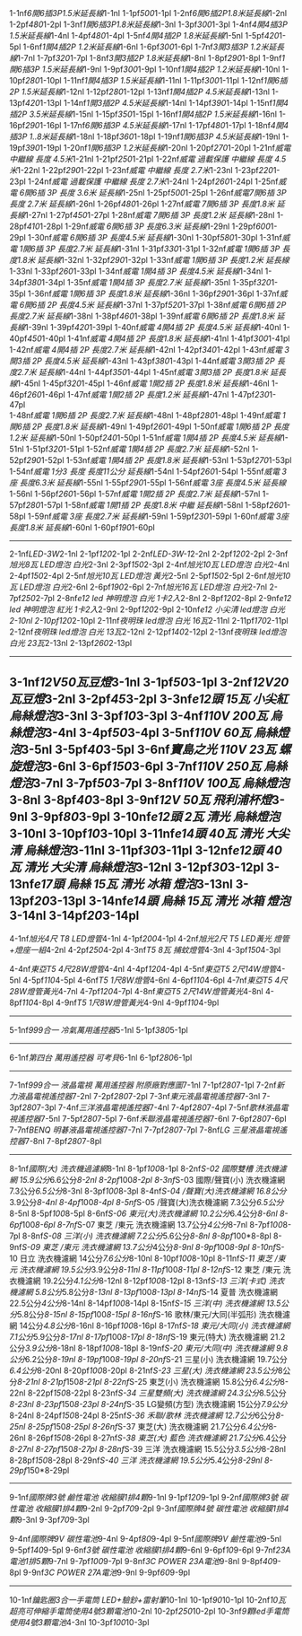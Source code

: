 1-1nf*6開6插3P1.5米延長線*1-1nl  1-1pf*500*1-1pl
1-2nf*6開6插2P1.8米延長線*1-2nl   1-2pf*480*1-2pl
1-3nf*1開6插3P1.8米延長線*1-3nl  1-3pf*300*1-3pl
1-4nf*4開4插3P 1.5米延長線*1-4nl   1-4pf*480*1-4pl
1-5nf*4開4插2P 1.8米延長線*1-5nl   1-5pf*420*1-5pl
1-6nf*1開4插2P 1.2米延長線*1-6nl   1-6pf*300*1-6pl
1-7nf*3開3插3P 1.2米延長線*1-7nl    1-7pf*320*1-7pl
1-8nf*3開3插2P 1.8米延長線*1-8nl    1-8pf*290*1-8pl
1-9nf*1開6插3P 1.5米延長線*1-9nl    1-9pf*300*1-9pl
1-10nf*1開4插2P 1.2米延長線*1-10nl    1-10pf*280*1-10pl
1-11nf*1開4插3P 1.5米延長線*1-11nl    1-11pf*300*1-11pl
1-12nf*1開6插2P 1.5米延長線*1-12nl    1-12pf*280*1-12pl
1-13nf*1開4插2P 4.5米延長線*1-13nl    1-13pf*420*1-13pl
1-14nf*1開3插2P 4.5米延長線*1-14nl    1-14pf*390*1-14pl
1-15nf*1開4插2P 3.5米延長線*1-15nl    1-15pf*350*1-15pl
1-16nf*1開4插2P 1.5米延長線*1-16nl    1-16pf*290*1-16pl
1-17nf*6開6插3P 4.5米延長線*1-17nl    1-17pf*480*1-17pl
1-18nf*4開4插3P 1..8米延長線*1-18nl    1-18pf*360*1-18pl
1-19nf*1開6插3P 4.5米延長線*1-19nl    1-19pf*390*1-19pl
1-20nf*1開6插3P 1.2米延長線*1-20nl    1-20pf*270*1-20pl
1-21nf*威電 中繼線 長度 4.5米*1-21nl    1-21pf*250*1-21pl
1-22nf*威電 過載保護 中繼線 長度 4.5米*1-22nl    1-22pf*290*1-22pl
1-23nf*威電 中繼線 長度 2.7米*1-23nl    1-23pf*220*1-23pl
1-24nf*威電 過載保護 中繼線 長度 2.7米*1-24nl    1-24pf*260*1-24pl
1-25nf*威電 6開6插 3P 長度 3.6米 延長線*1-25nl    1-25pf*500*1-25pl
1-26nf*威電7開6插 3P 長度 2.7米 延長線*1-26nl    1-26pf*480*1-26pl
1-27nf*威電 7開6插 3P 長度1.8米 延長線*1-27nl    1-27pf*450*1-27pl
1-28nf*威電 7開6插 3P 長度1.2米 延長線*1-28nl    1-28pf*410*1-28pl
1-29nf*威電 6開6插 3P 長度6.3米 延長線*1-29nl    1-29pf*600*1-29pl
1-30nf*威電 6開6插 3P 長度4.5米 延長線*1-30nl    1-30pf*580*1-30pl
1-31nf*威電 1開6插 3P 長度2.7米 延長線*1-31nl    1-31pf*330*1-31pl
1-32nf*威電 1開6插 3P 長度1.8米 延長線*1-32nl    1-32pf*290*1-32pl
1-33nf*威電 1開6插 3P 長度1.2米 延長線*1-33nl    1-33pf*260*1-33pl
1-34nf*威電 1開4插 3P 長度4.5米 延長線*1-34nl    1-34pf*380*1-34pl
1-35nf*威電 1開4插 3P 長度2.7米 延長線*1-35nl    1-35pf*320*1-35pl
1-36nf*威電 1開6插 3P 長度1.8米 延長線*1-36nl    1-36pf*290*1-36pl
1-37nf*威電 6開6插 2P 長度4.5米 延長線*1-37nl    1-37pf*520*1-37pl
1-38nf*威電 6開6插 2P 長度2.7米 延長線*1-38nl    1-38pf*460*1-38pl
1-39nf*威電 6開6插 2P 長度1.8米 延長線*1-39nl    1-39pf*420*1-39pl
1-40nf*威電 4開4插 2P 長度4.5米 延長線*1-40nl    1-40pf*450*1-40pl
1-41nf*威電 4開4插 2P 長度1.8米 延長線*1-41nl    1-41pf*300*1-41pl
1-42nf*威電 4開4插 2P 長度2.7米 延長線*1-42nl    1-42pf*340*1-42pl
1-43nf*威電 3開3插 2P 長度4.5米 延長線*1-43nl    1-43pf*380*1-43pl
1-44nf*威電 3開3插 2P 長度2.7米 延長線*1-44nl    1-44pf*350*1-44pl
1-45nf*威電 3開3插 2P 長度1.8米 延長線*1-45nl    1-45pf*320*1-45pl
1-46nf*威電 1開2插 2P 長度1.8米 延長線*1-46nl    1-46pf*260*1-46pl
1-47nf*威電 1開2插 2P 長度1.2米 延長線*1-47nl    1-47pf*230*1-47pl\
1-48nf*威電 1開6插 2P 長度2.7米 延長線*1-48nl    1-48pf*280*1-48pl
1-49nf*威電 1開6插 2P 長度1.8米 延長線*1-49nl    1-49pf*260*1-49pl
1-50nf*威電 1開6插 2P 長度1.2米 延長線*1-50nl    1-50pf*240*1-50pl
1-51nf*威電 1開4插 2P 長度4.5米 延長線*1-51nl    1-51pf*320*1-51pl
1-52nf*威電 1開4插 2P 長度2.7米 延長線*1-52nl    1-52pf*290*1-52pl
1-53nf*威電 1開4插 2P 長度1.8米 延長線*1-53nl    1-53pf*270*1-53pl
1-54nf*威電 1分3  長度 長度11公分 延長線*1-54nl    1-54pf*260*1-54pl
1-55nf*威電 3座   長度6.3米  延長線*1-55nl    1-55pf*290*1-55pl
1-56nf*威電 3座   長度4.5米  延長線*1-56nl    1-56pf*260*1-56pl
1-57nf*威電 1開2插 2P 長度2.7米 延長線*1-57nl    1-57pf*280*1-57pl
1-58nf*威電 1開1插 2P 長度1.8米 中繼 延長線*1-58nl    1-58pf*260*1-58pl
1-59nf*威電 3座   長度2.7米  延長線*1-59nl    1-59pf*230*1-59pl
1-60nf*威電 3座   長度1.8米  延長線*1-60nl    1-60pf*190*1-60pl

-----------------------------------------




2-1nf*LED-3W*2-1nl     2-1pf*120*2-1pl
2-2nf*LED-3W-1*2-2nl   2-2pf*120*2-2pl
2-3nf*旭光8瓦 LED燈泡 白光*2-3nl    2-3pf*150*2-3pl
2-4nf*旭光10瓦 LED燈泡 白光*2-4nl    2-4pf*150*2-4pl
2-5nf*旭光10瓦 LED燈泡 黃光*2-5nl    2-5pf*150*2-5pl
2-6nf*旭光10瓦 LED燈泡 白光*2-6nl    2-6pf*190*2-6pl
2-7nf*旭光16瓦 LED燈泡 白光*2-7nl    2-7pf*250*2-7pl
2-8nf*e12 led 神明燈泡 白光 1卡2入*2-8nl    2-8pf*120*2-8pl
2-9nf*e12 led 神明燈泡 紅光 1卡2入*2-9nl    2-9pf*120*2-9pl
2-10nf*e12 小尖清  led燈泡 白光 *2-10nl    2-10pf*120*2-10pl
2-11nf*夜明珠 led燈泡 白光 16瓦*2-11nl    2-11pf*170*2-11pl
2-12nf*夜明珠 led燈泡 白光 13瓦*2-12nl    2-12pf*140*2-12pl
2-13nf*夜明珠 led燈泡 白光 23瓦*2-13nl    2-13pf*260*2-13pl

-------------------------------------------------

3-1nf*12V50瓦豆燈*3-1nl  3-1pf*50*3-1pl
3-2nf*12V20瓦豆燈*3-2nl   3-2pf*45*3-2pl
3-3nf*e12頭  15瓦 小尖紅 烏絲燈泡*3-3nl    3-3pf*10*3-3pl
3-4nf*110V  200瓦   烏絲燈泡*3-4nl    3-4pf*50*3-4pl
3-5nf*110V  60瓦   烏絲燈泡*3-5nl    3-5pf*40*3-5pl
3-6nf*寶島之光 110V  23瓦 螺旋燈泡*3-6nl    3-6pf*150*3-6pl
3-7nf*110V  250瓦   烏絲燈泡*3-7nl    3-7pf*50*3-7pl
3-8nf*110V  100瓦   烏絲燈泡*3-8nl    3-8pf*40*3-8pl
3-9nf*12V 50瓦 飛利浦杯燈*3-9nl    3-9pf*80*3-9pl
3-10nf*e12頭  2瓦 清光 烏絲燈泡*3-10nl    3-10pf*10*3-10pl
3-11nf*e14頭  40瓦 清光 大尖清 烏絲燈泡*3-11nl    3-11pf*30*3-11pl
3-12nf*e12頭  40瓦 清光 大尖清 烏絲燈泡*3-12nl    3-12pf*30*3-12pl
3-13nf*e17頭  烏絲  15瓦 清光  冰箱 燈泡*3-13nl    3-13pf*20*3-13pl
3-14nf*e14頭  烏絲  15瓦 清光  冰箱 燈泡*3-14nl    3-14pf*20*3-14pl
-----------------------------------------------------
4-1nf*旭光4尺 T8 LED燈管*4-1nl   4-1pf*200*4-1pl
4-2nf*旭光2尺 T5 LED黃光 燈管+燈座一組*4-2nl   4-2pf*250*4-2pl
4-3nf*T5 8瓦 捕蚊燈管*4-3nl   4-3pf*150*4-3pl

4-4nf*東亞T5 4尺28W燈管*4-4nl      4-4pf*120*4-4pl
4-5nf*東亞T5 2尺14W燈管*4-5nl      4-5pf*110*4-5pl
4-6nf*T5 1尺8W燈管*4-6nl           4-6pf*110*4-6pl
4-7nf*東亞T5 4尺28W燈管黃光*4-7nl  4-7pf*120*4-7pl
4-8nf*東亞T5 2尺14W燈管黃光*4-8nl  4-8pf*110*4-8pl
4-9nf*T5 1尺8W燈管黃光*4-9nl       4-9pf*110*4-9pl

-----------------------------------------------------------------------
5-1nf*999合一 冷氣萬用遙控器*5-1nl   5-1pf*380*5-1pl






-----------------------------------------------------------------------------
6-1nf*第四台 萬用遙控器 可考貝*6-1nl   6-1pf*280*6-1pl




------------------------------------------------------------------------------------
7-1nf*999合一 液晶電視 萬用遙控器 附原廠對應圖*7-1nl   7-1pf*280*7-1pl
7-2nf*新力液晶電視遙控器*7-2nl    7-2pf*280*7-2pl
7-3nf*東元液晶電視遙控器*7-3nl    7-3pf*280*7-3pl
7-4nf*三洋液晶電視遙控器*7-4nl    7-4pf*280*7-4pl
7-5nf*歌林液晶電視遙控器*7-5nl    7-5pf*280*7-5pl
7-6nf*禾聯液晶電視遙控器*7-6nl    7-6pf*280*7-6pl
7-7nf*BENQ 明碁液晶電視遙控器*7-7nl    7-7pf*280*7-7pl
7-8nf*LG 三星液晶電視遙控器*7-8nl    7-8pf*280*7-8pl


--------------------------------------------
8-1nf*國際(大) 洗衣機過濾網*8-1nl   8-1pf*100*8-1pl
8-2nf*S-02 國際雙槽 洗衣機濾網  15.9公分*6.6公分*8-2nl    8-2pf*100*8-2pl
8-3nf*S-03 國際/聲寶(小)  洗衣機濾網  7.3公分*6.5公分*8-3nl    8-3pf*100*8-3pl
8-4nf*S-04 /聲寶(大)洗衣機濾網  16.8公分*3.9公分*8-4nl    8-4pf*100*8-4pl
8-5nf*S-05 /聲寶(大)洗衣機濾網  7.3公分*6.5公分*8-5nl    8-5pf*100*8-5pl
8-6nf*S-06 東元(大)洗衣機濾網  10.2公分*6.4公分*8-6nl    8-6pf*100*8-6pl
8-7nf*S-07 東芝 /東元 洗衣機濾網  13.7公分*4公分*8-7nl    8-7pf*100*8-7pl
8-8nf*S-08 三洋(小) 洗衣機濾網  7.2公分*5.6公分*8-8nl    8-8pf*100\*8-8pl
8-9nf*S-09 東芝 /東元 洗衣機濾網  13.7公分*4公分*8-9nl    8-9pf*100*8-9pl
8-10nf*S-10 日立 洗衣機濾網  14公分*7.6公分*8-10nl    8-10pf*100*8-10pl
8-11nf*S-11 東芝 /東元 洗衣機濾網  19.5公分*3.9公分*8-11nl    8-11pf*100*8-11pl
8-12nf*S-12 東芝 /東元 洗衣機濾網  19.2公分*4.1公分*8-12nl    8-12pf*100*8-12pl
8-13nf*S-13 三洋(卡式) 洗衣機濾網  5.8公分*5.8公分*8-13nl    8-13pf*100*8-13pl
8-14nf*S-14 夏普 洗衣機濾網  22.5公分*4公分*8-14nl    8-14pf*100*8-14pl
8-15nf*S-15 三洋(中) 洗衣機濾網 13.5公分*5.8公分*8-15nl    8-15pf*100*8-15pl
8-16nf*S-16 歌林/東元/大同(半弧形) 洗衣機濾網  14公分*4.8公分*8-16nl    8-16pf*100*8-16pl
8-17nf*S-18  東元/大同(小) 洗衣機濾網  7.1公分*5.9公分*8-17nl    8-17pf*100*8-17pl
8-18nf*S-19 東元(特大) 洗衣機濾網  21.2公分*3.9公分*8-18nl    8-18pf*100*8-18pl
8-19nf*S-20  東元/大同(中) 洗衣機濾網  9.8公分*6.2公分*8-19nl    8-19pf*100*8-19pl
8-20nf*S-21  三星(小) 洗衣機濾網  19.7公分*6.4公分*8-20nl    8-20pf*100*8-20pl
8-21nf*S-23  三星(大) 洗衣機濾網  23.5公分*8公分*8-21nl    8-21pf*150*8-21pl
8-22nf*S-25  東芝(小) 洗衣機濾網 15.8公分*6.4公分*8-22nl    8-22pf*150*8-22pl
8-23nf*S-34  三星雙頻(大) 洗衣機濾網  24.3公分*8.5公分*8-23nl    8-23pf*150*8-23pl
8-24nf*S-35  LG變頻(方型) 洗衣機濾網  15公分*7.9公分*8-24nl    8-24pf*150*8-24pl
8-25nf*S-36  禾聯/歌林 洗衣機濾網  12.7公分*6公分*8-25nl    8-25pf*150*8-25pl
8-26nf*S-37  東芝(大) 洗衣機濾網  21.7公分*6.4公分*8-26nl    8-26pf*150*8-26pl
8-27nf*S-38  東芝(大)  藍色 洗衣機濾網  21.7公分*6.4公分*8-27nl    8-27pf*150*8-27pl
8-28nf*S-39  三洋 洗衣機濾網  15.5公分*3.5公分*8-28nl    8-28pf*150*8-28pl
8-29nf*S-40 三洋 洗衣機濾網  19.5公分*5.4公分*8-29nl    8-29pf*150*8-29pl

--------------------------------------------------
9-1nf*國際牌3號 鹼性電池 收縮膜1排4顆*9-1nl   9-1pf*120*9-1pl
9-2nf*國際牌3號 碳性電池 收縮膜1排4顆*9-2nl   9-2pf*70*9-2pl
9-3nf*國際牌4號 碳性電池 收縮膜1排4顆*9-3nl   9-3pf*70*9-3pl

9-4nf*國際牌9V 碳性電池*9-4nl                 9-4pf*80*9-4pl
9-5nf*國際牌9V 鹼性電池*9-5nl                 9-5pf*140*9-5pl
9-6nf*3號 碳性電池 收縮膜1排4顆*9-6nl         9-6pf*10*9-6pl
9-7nf*23A 電池1排5顆*9-7nl                    9-7pf*100*9-7pl
9-8nf*3C POWER 23A電池*9-8nl                  9-8pf*40*9-8pl
9-9nf*3C POWER 27A電池*9-9nl                  9-9pf*60*9-9pl

--------------------------------------------------------------
10-1nf*鑰匙圈3合一手電筒 LED+驗鈔+雷射筆*10-1nl     10-1pf*90*10-1pl
10-2nf*10瓦 超亮可伸縮手電筒使用4號3顆電池*10-2nl   10-2pf*250*10-2pl
10-3nf*9顆led手電筒使用4號3顆電池*4-3nl             10-3pf*100*10-3pl


